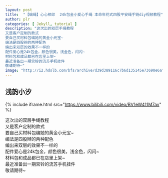 ```yaml
---
layout: post
title:  "【编绳】心心相印  24k包金小爱心手绳 本命年花式四股平安绳手链diy视频教程"
author: plr
categories: [ Jekyll, tutorial ]
description: "这次出的双层手绳教程
又是客户定制的款式
要自己买材料包编她的黄金小元宝~
编法是四股辫的两种配色
编出来双层的效果不一样的
配件爱心是24k包金，颜色很美，浅金色，闪闪~
材料包和成品都已在店里上架~
最近准备出一期宫铃的流苏手机挂件
敬请期待~"
image: "http://i2.hdslb.com/bfs/archive/d39d389116c7b6d135145e73690e6affb8528ba4.jpg"
---
```

## 浅韵小汐

{% include iframe.html src="https://www.bilibili.com/video/BV1eW411M7av" %}

这次出的双层手绳教程<br>又是客户定制的款式<br>要自己买材料包编她的黄金小元宝~<br>编法是四股辫的两种配色<br>编出来双层的效果不一样的<br>配件爱心是24k包金，颜色很美，浅金色，闪闪~<br>材料包和成品都已在店里上架~<br>最近准备出一期宫铃的流苏手机挂件<br>敬请期待~

